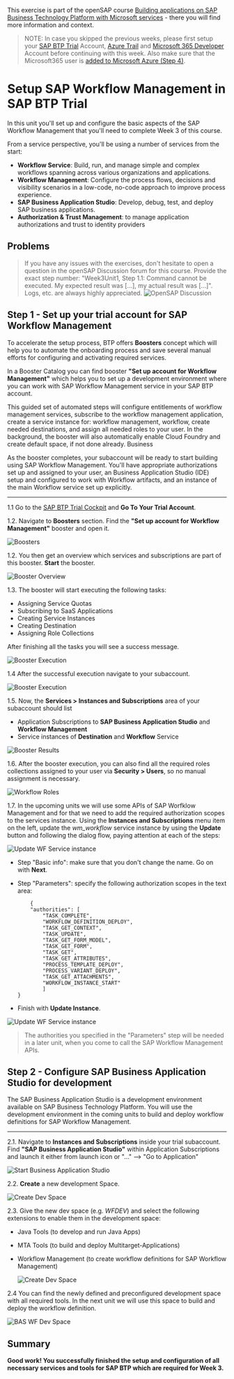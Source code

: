 This exercise is part of the openSAP course [Building applications on SAP Business Technology Platform with Microsoft services](https://open.sap.com/courses/btpma1) - there you will find more information and context. 

>NOTE: In case you skipped the previous weeks, please first setup your [SAP BTP Trial](https://github.com/SAP-samples/btp-azure-opensap/tree/main/Week1/Unit2#setting-up-sap-btp-trial) Account, [Azure Trail](https://github.com/SAP-samples/btp-azure-opensap/tree/main/Week1/Unit3#setup-free-microsoft-azure-account) and [Microsoft 365 Developer](https://github.com/SAP-samples/btp-azure-opensap/tree/main/Week2/Unit1#step-1---create-a-microsoft365-developer-account) Account before continuing with this week. Also make sure that the Microsoft365 user is [added to Microsoft Azure (Step 4)](https://github.com/SAP-samples/btp-azure-opensap/tree/main/Week2/Unit1#step-4---add-microsoft365-developer-account-as-co-administrator-in-your-azure-trial-subscription).

# Setup SAP Workflow Management in SAP BTP Trial

In this unit you'll set up and configure the basic aspects of the SAP Workflow Management that you'll need to complete Week 3 of this course.   

From a service perspective, you'll be using a number of services from the start:

* **Workflow Service**: Build, run, and manage simple and complex workflows spanning across various organizations and applications.
* **Workflow Management**: Configure the process flows, decisions and visibility scenarios in a low-code, no-code approach to improve process experience.
* **SAP Business Application Studio**: Develop, debug, test, and deploy SAP business applications.
* **Authorization & Trust Management**: to manage application authorizations and trust to identity providers

## Problems
> If you have any issues with the exercises, don't hesitate to open a question in the openSAP Discussion forum for this course. Provide the exact step number: "Week3Unit1, Step 1.1: Command cannot be executed. My expected result was [...], my actual result was [...]". Logs, etc. are always highly appreciated. 
 ![OpenSAP Discussion](../../images/opensap-forum.png)


## Step 1 - Set up your trial account for SAP Workflow Management

To accelerate the setup process, BTP offers **Boosters** concept which will help you to automate the onboarding process and save several manual efforts for configuring and activating required services.

In a Booster Catalog you can find booster **"Set up account for Workflow Management"** which helps you to set up a development environment where you can work with SAP Workflow Management service in your SAP BTP account.

This guided set of automated steps will configure entitlements of workflow management services, subscribe to the workflow management application, create a service instance for: workflow management, workflow, create needed destinations, and assign all needed roles to your user. In the background, the booster will also automatically enable Cloud Foundry and create default space, if not done already. Business 

As the booster completes, your subaccount will be ready to start building using SAP Workflow Management. You'll have appropriate authorizations set up and assigned to your user, an Business Application Studio (IDE) setup and configured to work with Workflow artifacts, and an instance of the main Workflow service set up explicitly.

---
1.1 Go to the [SAP BTP Trial Cockpit](https://account.hanatrial.ondemand.com/) and **Go To Your Trial Account**. 

1.2.  Navigate to **Boosters** section. Find the **"Set up account for Workflow Management"** booster and open it.

![Boosters](./images/boosterstart.png)

1.2. You then get an overview which services and subscriptions are part of this booster. **Start** the booster.

![Booster Overview](./images/boosteroverview.png)

1.3. The booster will start executing the following tasks:
   * Assigning Service Quotas
   * Subscribing to SaaS Applications
   * Creating Service Instances
   * Creating Destination
   * Assigning Role Collections
   
   After finishing all the tasks you will see a success message.

![Booster Execution](./images/boosterexecution.png)


1.4 After the successful execution navigate to your subaccount. 

![Booster Execution](./images/boosterfinished_subaccount.png)

1.5. Now, the **Services > Instances and Subscriptions** area of your subaccount should list
   * Application Subscriptions to **SAP Business Application Studio** and **Workflow Management**
   * Service instances of **Destination** and **Workflow** Service

   ![Booster Results](./images/boosterfinish.png)

1.6. After the booster execution, you can also find all the required roles collections assigned to your user via **Security > Users**, so no manual assignment is necessary.
   
   ![Workflow Roles](./images/workflowroles.png)

1.7. In the upcoming units we will use some APIs of SAP Worfklow Management and for that we need to add the required authorization scopes to the services instance. Using the **Instances and Subscriptions** menu item on the left, update the *wm_workflow* service instance by using the **Update** button and following the dialog flow, paying attention at each of the steps:

![Update WF Service instance](./images/wf_update_service_instance.png)

- Step "Basic info": make sure that you don't change the name. Go on with **Next**. 
- Step "Parameters": specify the following authorization scopes in the text area:

    ```
        {
        "authorities": [
            "TASK_COMPLETE",
            "WORKFLOW_DEFINITION_DEPLOY",
            "TASK_GET_CONTEXT",
            "TASK_UPDATE",
            "TASK_GET_FORM_MODEL",
            "TASK_GET_FORM",
            "TASK_GET",
            "TASK_GET_ATTRIBUTES",
            "PROCESS_TEMPLATE_DEPLOY",
            "PROCESS_VARIANT_DEPLOY",
            "TASK_GET_ATTACHMENTS",
            "WORKFLOW_INSTANCE_START"
            ]
    }
    ```
- Finish with **Update Instance**. 
  
![Update WF Service instance](./images/wf_update_scopes.png)

> The authorities you specified in the "Parameters" step will be needed in a later unit, when you come to call the SAP Workflow Management APIs.
## Step 2 - Configure SAP Business Application Studio for development

The SAP Business Application Studio is a development environment available on SAP Business Technology Platform. You will use the development environment in the coming units to build and deploy workflow definitions for SAP Workflow Management. 

---

2.1. Navigate to **Instances and Subscriptions** inside your trial subaccount. Find **"SAP Business Application Studio"** within Application Subscriptions and launch it either from launch icon or "..." --> "Go to Application"
   
![Start Business Application Studio](./images/bas_launch.png)
   
2.2. **Create** a new development Space. 
   
![Create Dev Space](./images/bas_create_space.png)
    
2.3. Give the new dev space (e.g. _WFDEV_) and select the following extensions to enable them in the development space:
* Java Tools (to develop and run Java Apps)
* MTA Tools (to build and deploy Multitarget-Applications)
* Workflow Management (to create workflow definitions for SAP Workflow Management)
   
   ![Create Dev Space](./images/bas_new_space.png)

2.4 You can find the newly defined and preconfigured development space with all required tools. In the next unit we will use this space to build and deploy the workflow definition. 
   
   ![BAS WF Dev Space](./images/bas_wf_space.png)

## Summary

**Good work! You successfully finished the setup and configuration of all necessary services and tools for SAP BTP which are required for Week 3.**

